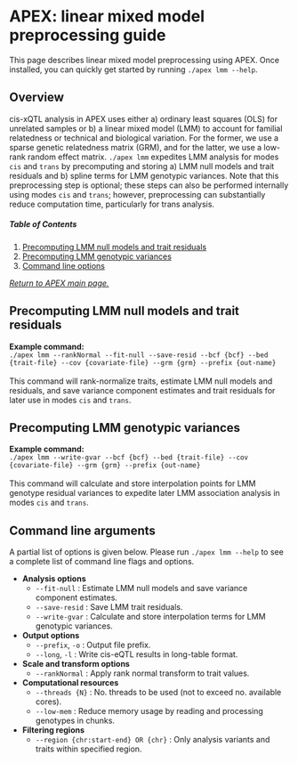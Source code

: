 

# APEX: linear mixed model preprocessing guide
This page describes linear mixed model preprocessing using APEX. Once installed, you can quickly get started by running  `./apex lmm --help`. <br />

## Overview
cis-xQTL analysis in APEX uses either a) ordinary least squares (OLS) for unrelated samples or b) a linear mixed model (LMM) to account for familial relatedness or technical and biological variation.  For the former, we use a sparse genetic relatedness matrix (GRM), and for the latter, we use a low-rank random effect matrix. `./apex lmm` expedites LMM analysis for modes `cis` and `trans` by precomputing and storing a) LMM null models and trait residuals and b) spline terms for LMM genotypic variances.  Note that this preprocessing step is optional; these steps can also be performed internally using modes `cis` and `trans`; however, preprocessing can substantially reduce computation time, particularly for trans analysis. <br />

##### Table of Contents  

 1. [Precomputing LMM null models and trait residuals](#precomputing-lmm-null-models-and-trait-residuals)   
 2. [Precomputing LMM genotypic variances](#precomputing-lmm-genotypic-variances)
 3. [Command line options](#command-line-arguments) <br />

 [*Return to APEX main page.*](/apex/)

## Precomputing LMM null models and trait residuals 
**Example command:** <br />
 `./apex lmm --rankNormal --fit-null --save-resid --bcf {bcf} --bed {trait-file} --cov {covariate-file} --grm {grm} --prefix {out-name}` <br />
<br />
This command will rank-normalize traits, estimate LMM null models and residuals, and save variance component estimates and trait residuals for later use in modes `cis` and `trans`. 
<br />

## Precomputing LMM genotypic variances
**Example command:** <br />
 `./apex lmm --write-gvar --bcf {bcf} --bed {trait-file} --cov {covariate-file} --grm {grm} --prefix {out-name}` <br />
<br />
This command will calculate and store interpolation points for LMM genotype residual variances to expedite later LMM association analysis in modes `cis` and `trans`. <br />

## Command line arguments
A partial list of options is given below.  Please run `./apex lmm --help` to see a complete list of command line flags and options. 

 - **Analysis options**
	 - `--fit-null` :  Estimate LMM null models and save variance component estimates.
	 - `--save-resid` :  Save LMM trait residuals.
	 - `--write-gvar` :  Calculate and store interpolation terms for LMM genotypic variances.
 - **Output options**
	 - `--prefix`, `-o` :  Output file prefix.
	 - `--long`, `-l` :  Write cis-eQTL results in long-table format.
 - **Scale and transform options**
	 - `--rankNormal` :  Apply rank normal transform to trait values.
 - **Computational resources** 
	 - `--threads {N}` : No. threads to be used (not to exceed no. available cores).
	 - `--low-mem` : Reduce memory usage by reading and processing genotypes in chunks.  
 - **Filtering regions**
	 - `--region {chr:start-end} OR {chr}` : Only analysis variants and traits within specified region. 


